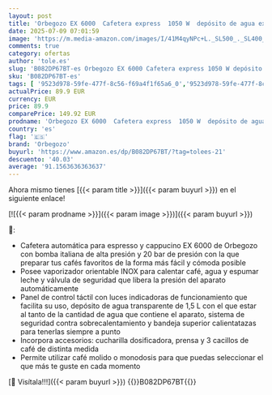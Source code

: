 ```yaml
---
layout: post
title: 'Orbegozo EX 6000  Cafetera express  1050 W  depósito de agua extraíble 1 5 litros  20 bar  panel control táctil  modos programados  café molido/monodosis  vaporizador  frontal inox  color plata'
date: 2025-07-09 07:01:59
image: 'https://m.media-amazon.com/images/I/41M4qyNPc+L._SL500_._SL400_.jpg'
comments: true
category: ofertas
author: 'tole.es'
slug: 'B082DP67BT-es Orbegozo EX 6000 Cafetera express 1050 W depósito de agua...'
sku: 'B082DP67BT-es'
tags: [ '9523d978-59fe-477f-8c56-f69a4f1f65a6_0','9523d978-59fe-477f-8c56-f69a4f1f65a6_3301','9523d978-59fe-477f-8c56-f69a4f1f65a6_5601','9523d978-59fe-477f-8c56-f69a4f1f65a6_6201','9523d978-59fe-477f-8c56-f69a4f1f65a6_6801','9523d978-59fe-477f-8c56-f69a4f1f65a6_701','9523d978-59fe-477f-8c56-f69a4f1f65a6_9101','Arborist Merchandising Root','CML-Kitchen','Cafeteras automáticas','Hogar y cocina','Kitchen All','Los favoritos de nuestros clientes Social: Hogar y cocina','Los favoritos de nuestros clientes Social: Hogar y cocina líneas duras','Los favoritos de nuestros clientes: Hogar y cocina','Major Appliances','Máquinas cafeteras','New Arrivals Social: Home and Kitchen','Self Service','Special Features Stores','Top Brands Kitchen Appliances','Top Brands Kitchen Selection','Utensilios para café y té','cafetera','orbegozo','top brands_home_and_kitchen','🇪🇸', ]
actualPrice: 89.9 EUR
currency: EUR
price: 89.9
comparePrice: 149.92 EUR
prodname: 'Orbegozo EX 6000  Cafetera express  1050 W  depósito de agua extraíble 1 5 litros  20 bar  panel control táctil  modos programados  café molido/monodosis  vaporizador  frontal inox  color plata'
country: 'es'
flag: '🇪🇸'
brand: 'Orbegozo'
buyurl: 'https://www.amazon.es/dp/B082DP67BT/?tag=tolees-21'
descuento: '40.03'
average: '91.1563636363637'
---
```


Ahora mismo tienes [{{< param title >}}]({{< param buyurl >}}) en el siguiente enlace!

[![{{< param prodname >}}]({{< param image >}})]({{< param buyurl >}})

🔎:

- Cafetera automática para espresso y cappucino EX 6000 de Orbegozo con bomba italiana de alta presión y 20 bar de presión con la que preparar tus cafés favoritos de la forma más fácil y cómoda posible
- Posee vaporizador orientable INOX para calentar café, agua y espumar leche y válvula de seguridad que libera la presión del aparato automáticamente
- Panel de control táctil con luces indicadoras de funcionamiento que facilita su uso, depósito de agua transparente de 1,5 L con el que estar al tanto de la cantidad de agua que contiene el aparato, sistema de seguridad contra sobrecalentamiento y bandeja superior calientatazas para tenerlas siempre a punto
- Incorpora accesorios: cucharilla dosificadora, prensa y 3 cacillos de café de distinta medida
- Permite utilizar café molido o monodosis para que puedas seleccionar el que más te guste en cada momento

[🛒 Visítala!!!]({{< param buyurl >}})
{{<world>}}B082DP67BT{{</world>}}
